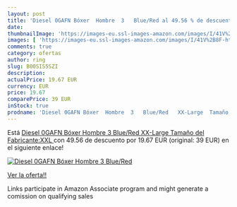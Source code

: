 ```yaml
---
layout: post
title: 'Diesel 0GAFN Bóxer  Hombre  3   Blue/Red al 49.56 % de descuento'
date: 
thumbnailImage: 'https://images-eu.ssl-images-amazon.com/images/I/41V%2B8F-htPL._SL200_.jpg'
images: [ 'https://images-eu.ssl-images-amazon.com/images/I/41V%2B8F-htPL._SL200_.jpg' ]
comments: true
category: ofertas
author: ring
slug: B00SIS5SZI
description:
actualPrice: 19.67 EUR
currency: EUR
price: 19.67
comparePrice: 39 EUR
inStock: true
prodname: 'Diesel 0GAFN Bóxer  Hombre  3   Blue/Red   XX-Large  Tamaño del Fabricante:XXL '
---
```


Está [Diesel 0GAFN Bóxer  Hombre  3   Blue/Red   XX-Large  Tamaño del Fabricante:XXL ](https://www.amazon.es/dp/B00SIS5SZI/?tag=tolees-21) con 49.56 de descuento por 19.67 EUR (original: 39 EUR) en el siguiente enlace!

[![Diesel 0GAFN Bóxer  Hombre  3   Blue/Red](https://images-eu.ssl-images-amazon.com/images/I/41V%2B8F-htPL._SL200_.jpg)](https://www.amazon.es/dp/B00SIS5SZI/?tag=tolees-21)

[Ver la oferta!!](https://www.amazon.es/dp/B00SIS5SZI/?tag=tolees-21)

Links participate in Amazon Associate program and might generate a comission on qualifying sales


